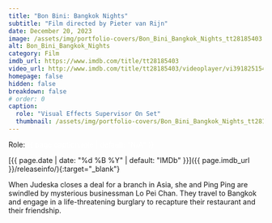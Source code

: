 ```yaml
---
title: "Bon Bini: Bangkok Nights"
subtitle: "Film directed by Pieter van Rijn"
date: December 20, 2023
image: /assets/img/portfolio-covers/Bon_Bini_Bangkok_Nights_tt28185403.webp
alt: Bon_Bini_Bangkok_Nights
category: Film
imdb_url: https://www.imdb.com/title/tt28185403
video_url: http://www.imdb.com/title/tt28185403/videoplayer/vi3918251545
homepage: false
hidden: false
breakdown: false
# order: 0
caption:
  role: "Visual Effects Supervisor On Set"
  thumbnail: /assets/img/portfolio-covers/Bon_Bini_Bangkok_Nights_tt28185403.webp
---
```

Role: <span style="color:white">{{ page.caption.role | default: "N/A" }}</span>

[{{ page.date | date: "%d %B %Y" | default: "IMDb" }}]({{ page.imdb_url }}/releaseinfo/){:target="_blank"}

When Judeska closes a deal for a branch in Asia, she and Ping Ping are swindled by mysterious businessman Lo Pei Chan. They travel to Bangkok and engage in a life-threatening burglary to recapture their restaurant and their friendship.

